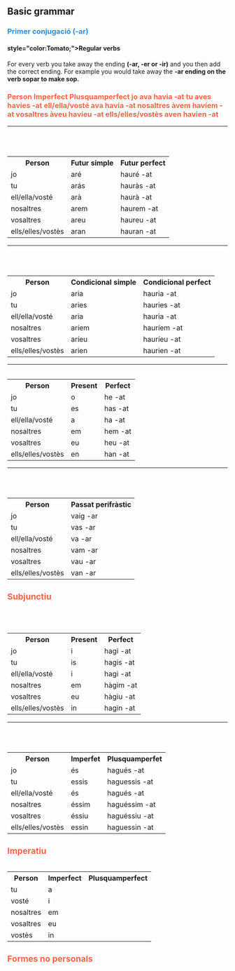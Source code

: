 <h2>Basic grammar</h2>

<h3 style="color:DodgerBlue;">Primer conjugació (-ar)</h3>

<h4> style="color:Tomato;">Regular verbs</h4>

<p>For every verb you take away the ending <strong>(-ar, -er or -ir)</strong> and you then add the correct ending. For example you would take away the <strong>-ar ending on the verb sopar to make sop.</strong></p>

<h3 style="color:Tomato;>Indicatiu</h3>

<table id="t01">
  <tr>
    <th>Person</th>
    <th>Imperfect</th> 
    <th>Plusquamperfect</th>
  </tr>
  <tr>
    <td>jo</td>
    <td>ava</td>
    <td>havia -at</td>
  </tr>  
  <tr>
    <td>tu</td>
    <td>aves</td>
    <td>havies -at</td>
  </tr>
  <tr>
    <td>ell/ella/vosté</td>
    <td>ava</td>
    <td>havia -at</td>
  </tr>
  <tr>
    <td>nosaltres</td>
    <td>àvem</td>
    <td>havíem -at</td>
  </tr>
  <tr>
    <td>vosaltres</td>
    <td>àveu</td>
    <td>havíeu -at</td>
  </tr>
  <tr>
    <td>ells/elles/vostès</td>
    <td>aven</td>
    <td>havien -at</td>
  </tr>
<table>
<hr>
  
<table id="t01">
  <tr>
    <th>Person</th>
    <th>Futur simple</th> 
    <th>Futur perfect</th>
  </tr>
  <tr>
    <td>jo</td>
    <td>aré</td>
    <td>hauré -at</td>
  </tr>  
  <tr>
    <td>tu</td>
    <td>arás</td>
    <td>hauràs -at</td>
  </tr>
  <tr>
    <td>ell/ella/vosté</td>
    <td>arà</td>
    <td>haurà -at</td>
  </tr>
  <tr>
    <td>nosaltres</td>
    <td>arem</td>
    <td>haurem -at</td>
  </tr>
  <tr>
    <td>vosaltres</td>
    <td>areu</td>
    <td>haureu -at</td>
  </tr>
  <tr>
    <td>ells/elles/vostès</td>
    <td>aran</td>
    <td>hauran -at</td>
  </tr>
<table>
<hr>

<table id="t01">
  <tr>
    <th>Person</th>
    <th>Condicional simple</th> 
    <th>Condicional perfect</th>
  </tr>
  <tr>
    <td>jo</td>
    <td>aria</td>
    <td>hauria -at</td>
  </tr>  
  <tr>
    <td>tu</td>
    <td>aries</td>
    <td>hauries -at</td>
  </tr>
  <tr>
    <td>ell/ella/vosté</td>
    <td>aria</td>
    <td>hauria -at</td>
  </tr>
  <tr>
    <td>nosaltres</td>
    <td>aríem</td>
    <td>hauríem -at</td>
  </tr>
  <tr>
    <td>vosaltres</td>
    <td>aríeu</td>
    <td>hauríeu -at</td>
  </tr>
  <tr>
    <td>ells/elles/vostès</td>
    <td>arien</td>
    <td>haurien -at</td>
  </tr>
<table>
<hr>

<table id="t01">
  <tr>
    <th>Person</th>
    <th>Present</th> 
    <th>Perfect</th>
  </tr>
  <tr>
    <td>jo</td>
    <td>o</td>
    <td>he -at</td>
  </tr>  
  <tr>
    <td>tu</td>
    <td>es</td>
    <td>has -at</td>
  </tr>
  <tr>
    <td>ell/ella/vosté</td>
    <td>a</td>
    <td>ha -at</td>
  </tr>
  <tr>
    <td>nosaltres</td>
    <td>em</td>
    <td>hem -at</td>
  </tr>
  <tr>
    <td>vosaltres</td>
    <td>eu</td>
    <td>heu -at</td>
  </tr>
  <tr>
    <td>ells/elles/vostès</td>
    <td>en</td>
    <td>han -at</td>
  </tr>
<table>
<hr>
  
<table id="t01">
  <tr>
    <th>Person</th>
    <th>Passat perifràstic</th> 
  </tr>
  <tr>
    <td>jo</td>
    <td>vaig -ar</td>
  </tr>  
  <tr>
    <td>tu</td>
    <td>vas -ar</td>
  </tr>
  <tr>
    <td>ell/ella/vosté</td>
    <td>va -ar</td>
  </tr>
  <tr>
    <td>nosaltres</td>
    <td>vam -ar</td>
  </tr>
  <tr>
    <td>vosaltres</td>
    <td>vau -ar</td>
  </tr>
  <tr>
    <td>ells/elles/vostès</td>
    <td>van -ar</td>
  </tr>
<table>

<h3 style="color:Tomato;">Subjunctiu</h3>

<table id="t01">
  <tr>
    <th>Person</th>
    <th>Present</th> 
    <th>Perfect</th>
  </tr>
  <tr>
    <td>jo</td>
    <td>i</td>
    <td>hagi -at</td>
  </tr>  
  <tr>
    <td>tu</td>
    <td>is</td>
    <td>hagis -at</td>
  </tr>
  <tr>
    <td>ell/ella/vosté</td>
    <td>i</td>
    <td>hagi -at</td>
  </tr>
  <tr>
    <td>nosaltres</td>
    <td>em</td>
    <td>hàgim -at</td>
  </tr>
  <tr>
    <td>vosaltres</td>
    <td>eu</td>
    <td>hàgiu -at</td>
  </tr>
  <tr>
    <td>ells/elles/vostès</td>
    <td>in</td>
    <td>hagin -at</td>
  </tr>
<table>
<hr>
  
<table id="t01">
  <tr>
    <th>Person</th>
    <th>Imperfet</th> 
    <th>Plusquamperfet</th>
  </tr>
  <tr>
    <td>jo</td>
    <td>és</td>
    <td>hagués -at</td>
  </tr>  
  <tr>
    <td>tu</td>
    <td>essis</td>
    <td>haguessis -at</td>
  </tr>
  <tr>
    <td>ell/ella/vosté</td>
    <td>és</td>
    <td>hagués -at</td>
  </tr>
  <tr>
    <td>nosaltres</td>
    <td>éssim</td>
    <td>haguéssim -at</td>
  </tr>
  <tr>
    <td>vosaltres</td>
    <td>éssiu</td>
    <td>haguéssiu -at</td>
  </tr>
  <tr>
    <td>ells/elles/vostès</td>
    <td>essin</td>
    <td>haguessin -at</td>
  </tr>
<table>
  
<h3 style="color:Tomato;">Imperatiu</h3>
<table id="t01">
  <tr>
    <th>Person</th>
    <th>Imperfect</th> 
    <th>Plusquamperfect</th>
  </tr> 
  <tr>
    <td>tu</td>
    <td>a</td>
  </tr>
  <tr>
    <td>vosté</td>
    <td>i</td>
  </tr>
  <tr>
    <td>nosaltres</td>
    <td>em</td>
  </tr>
  <tr>
    <td>vosaltres</td>
    <td>eu</td>
  </tr>
  <tr>
    <td>vostès</td>
    <td>in</td>
  </tr>
<table>
  
<h3 style="color:Tomato;">Formes no personals</h3>


 
